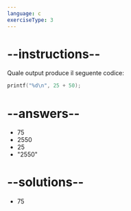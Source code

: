 ```yaml
---
language: c
exerciseType: 3
---
```


# --instructions--

Quale output produce il seguente codice:
```c
printf("%d\n", 25 + 50);
```

# --answers--

- 75
- 2550
- 25
- "2550"

# --solutions--

- 75
